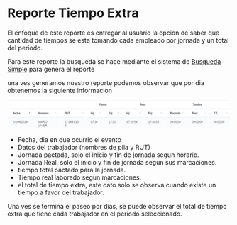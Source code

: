 # Reporte Tiempo Extra
El enfoque de este reporte es entregar al usuario la opcion de saber que cantidad de tiempos se esta tomando cada empleado por jornada y un total del periodo.

Para este reporte la busqueda se hace mediante el sistema de [Busqueda Simple](./SimpleSearch.MD) para genera el reporte

una ves generamos nuestro reporte podemos observar que por dia obtenemos la siguiente informacion

![Tiempo Extra Reporte](./img/Rte.png)

* Fecha, dia en que ocurrio el evento
* Datos del trabajador (nombres de pila y RUT)
* Jornada pactada, solo el inicio y fin de jornada segun horario.
* Jornada Real, solo el inicio y fin de jornada segun sus marcaciones.
* tiempo total pactado para la jornada.
* Tiempo real laborado segun marcaciones.
* el total de tiempo extra, este dato solo se observa cuando existe un tiempo a favor del trabajador.


Una ves se termina el paseo por dias, se puede observar el total de tiempo extra que tiene cada trabajador en el periodo seleccionado.